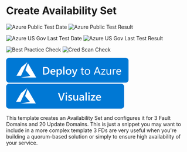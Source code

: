 # Create Availability Set

![Azure Public Test Date](https://azurequickstartsservice.blob.core.windows.net/badges/101-availability-set-create-3FDs-20UDs/PublicLastTestDate.svg)
![Azure Public Test Result](https://azurequickstartsservice.blob.core.windows.net/badges/101-availability-set-create-3FDs-20UDs/PublicDeployment.svg)

![Azure US Gov Last Test Date](https://azurequickstartsservice.blob.core.windows.net/badges/101-availability-set-create-3FDs-20UDs/FairfaxLastTestDate.svg)
![Azure US Gov Last Test Result](https://azurequickstartsservice.blob.core.windows.net/badges/101-availability-set-create-3FDs-20UDs/FairfaxDeployment.svg)

![Best Practice Check](https://azurequickstartsservice.blob.core.windows.net/badges/101-availability-set-create-3FDs-20UDs/BestPracticeResult.svg)
![Cred Scan Check](https://azurequickstartsservice.blob.core.windows.net/badges/101-availability-set-create-3FDs-20UDs/CredScanResult.svg)

[![Deploy To Azure](https://raw.githubusercontent.com/Azure/azure-quickstart-templates/master/1-CONTRIBUTION-GUIDE/images/deploytoazure.svg?sanitize=true)]("https://portal.azure.com/#create/Microsoft.Template/uri/https%3A%2F%2Fraw.githubusercontent.com%2FAzure%2Fazure-quickstart-templates%2Fmaster%2F101-availability-set-create-3FDs-20UDs%2Fazuredeploy.json")  [![Visualize](https://raw.githubusercontent.com/Azure/azure-quickstart-templates/master/1-CONTRIBUTION-GUIDE/images/visualizebutton.svg?sanitize=true)]("http://armviz.io/#/?load=https%3A%2F%2Fraw.githubusercontent.com%2FAzure%2Fazure-quickstart-templates%2Fmaster%2F101-availability-set-create-3FDs-20UDs%2Fazuredeploy.json")
    


    


This template creates an Availability Set and configures it for 3 Fault Domains and 20 Update Domains. This is just a snippet you may want to include in a more complex template 3 FDs are very useful when you're building a quorum-based solution or simply to ensure high availability of your service.

